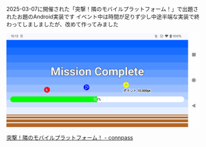2025-03-07に開催された「突撃！隣のモバイルプラットフォーム！」で出題されたお題のAndroid実装です
イベント中は時間が足りず少し中途半端な実装で終わってしましましたが、改めて作ってみました

![](screenshot.png)

[突撃！隣のモバイルプラットフォーム！ - connpass](https://dena.connpass.com/event/339747/)
